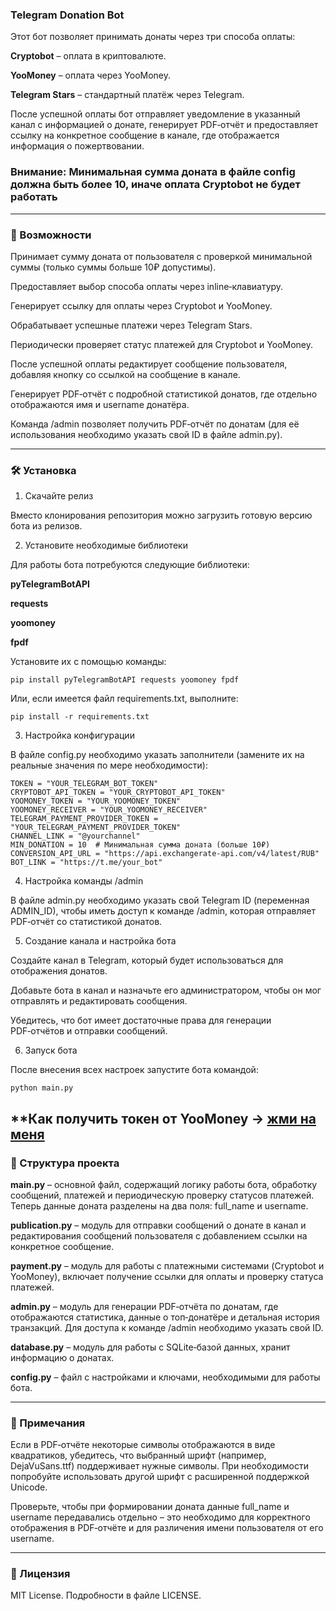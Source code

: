 

### Telegram Donation Bot

Этот бот позволяет принимать донаты через три способа оплаты:

**Cryptobot** – оплата в криптовалюте.

**YooMoney** – оплата через YooMoney.

**Telegram Stars** – стандартный платёж через Telegram.


После успешной оплаты бот отправляет уведомление в указанный канал с информацией о донате, генерирует PDF‑отчёт и предоставляет ссылку на конкретное сообщение в канале, где отображается информация о пожертвовании.
### Внимание: Минимальная сумма доната в файле config должна быть более 10, иначе оплата Cryptobot не будет работать 

---

### 🚀 Возможности

Принимает сумму доната от пользователя с проверкой минимальной суммы (только суммы больше 10₽ допустимы).

Предоставляет выбор способа оплаты через inline‑клавиатуру.

Генерирует ссылку для оплаты через Cryptobot и YooMoney.

Обрабатывает успешные платежи через Telegram Stars.

Периодически проверяет статус платежей для Cryptobot и YooMoney.

После успешной оплаты редактирует сообщение пользователя, добавляя кнопку со ссылкой на сообщение в канале.

Генерирует PDF‑отчёт с подробной статистикой донатов, где отдельно отображаются имя и username донатёра.

Команда /admin позволяет получить PDF‑отчёт по донатам (для её использования необходимо указать свой ID в файле admin.py).




---

### 🛠 Установка

1. Скачайте релиз

Вместо клонирования репозитория можно загрузить готовую версию бота из релизов.

2. Установите необходимые библиотеки

Для работы бота потребуются следующие библиотеки:

**pyTelegramBotAPI**

**requests**

**yoomoney**

**fpdf**


Установите их с помощью команды:
```
pip install pyTelegramBotAPI requests yoomoney fpdf
```
Или, если имеется файл requirements.txt, выполните:
```
pip install -r requirements.txt
```
3. Настройка конфигурации

В файле config.py необходимо указать заполнители (замените их на реальные значения по мере необходимости):
```
TOKEN = "YOUR_TELEGRAM_BOT_TOKEN"
CRYPTOBOT_API_TOKEN = "YOUR_CRYPTOBOT_API_TOKEN"
YOOMONEY_TOKEN = "YOUR_YOOMONEY_TOKEN"
YOOMONEY_RECEIVER = "YOUR_YOOMONEY_RECEIVER"
TELEGRAM_PAYMENT_PROVIDER_TOKEN = "YOUR_TELEGRAM_PAYMENT_PROVIDER_TOKEN"
CHANNEL_LINK = "@yourchannel"
MIN_DONATION = 10  # Минимальная сумма доната (больше 10₽)
CONVERSION_API_URL = "https://api.exchangerate-api.com/v4/latest/RUB"
BOT_LINK = "https://t.me/your_bot"
```
4. Настройка команды /admin

В файле admin.py необходимо указать свой Telegram ID (переменная ADMIN_ID), чтобы иметь доступ к команде /admin, которая отправляет PDF‑отчёт со статистикой донатов.

5. Создание канала и настройка бота

Создайте канал в Telegram, который будет использоваться для отображения донатов.

Добавьте бота в канал и назначьте его администратором, чтобы он мог отправлять и редактировать сообщения.

Убедитесь, что бот имеет достаточные права для генерации PDF‑отчётов и отправки сообщений.


6. Запуск бота

После внесения всех настроек запустите бота командой:
```
python main.py
```
**Как получить токен от YooMoney -> [жми на меня](https://github.com/Sany0965/YooMoney-)
---

### 📂 Структура проекта

**main.py** – основной файл, содержащий логику работы бота, обработку сообщений, платежей и периодическую проверку статусов платежей. Теперь данные доната разделены на два поля: full_name и username.

**publication.py** – модуль для отправки сообщений о донате в канал и редактирования сообщений пользователя с добавлением ссылки на конкретное сообщение.

**payment.py** – модуль для работы с платежными системами (Cryptobot и YooMoney), включает получение ссылки для оплаты и проверку статуса платежей.

**admin.py** – модуль для генерации PDF‑отчёта по донатам, где отображаются статистика, данные о топ‑донатёре и детальная история транзакций. Для доступа к команде /admin необходимо указать свой ID.

**database.py** – модуль для работы с SQLite‑базой данных, хранит информацию о донатах.

**config.py** – файл с настройками и ключами, необходимыми для работы бота.



---

### 📄 Примечания

Если в PDF‑отчёте некоторые символы отображаются в виде квадратиков, убедитесь, что выбранный шрифт (например, DejaVuSans.ttf) поддерживает нужные символы. При необходимости попробуйте использовать другой шрифт с расширенной поддержкой Unicode.

Проверьте, чтобы при формировании доната данные full_name и username передавались отдельно – это необходимо для корректного отображения в PDF‑отчёте и для различения имени пользователя от его username.



---

### 📄 Лицензия

MIT License. Подробности в файле LICENSE.
